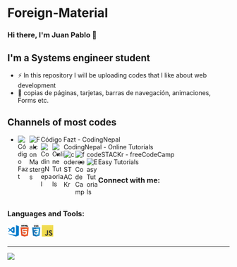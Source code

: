 # Foreign-Material

### Hi there, I'm Juan Pablo 👋

## I'm a Systems engineer student
- ⚡ In this repository I will be uploading codes that I like about web development
- 💎 copias de páginas, tarjetas, barras de navegación, animaciones, Forms etc.

## Channels of most codes
- [<img align="left" alt="Código Fazt" width="26px" color="red" src="https://cdn.jsdelivr.net/npm/simple-icons@v3/icons/youtube.svg" />][Código Fazt]Código Fazt - [<img align="left" alt="FalconMasters" width="26px" src="https://cdn.jsdelivr.net/npm/simple-icons@v3/icons/youtube.svg" />][FalconMasters]CodingNepal
- [<img align="left" alt="CodingNepal" width="26px" src="https://cdn.jsdelivr.net/npm/simple-icons@v3/icons/youtube.svg" />][CodingNepal]CodingNepal - [<img align="left" alt="Online Tutorials" width="26px" src="https://cdn.jsdelivr.net/npm/simple-icons@v3/icons/youtube.svg" />][Online Tutorials]Online Tutorials
- [<img align="left" alt="codeSTACKr" width="26px" src="https://cdn.jsdelivr.net/npm/simple-icons@v3/icons/youtube.svg" />][codeSTACKr]codeSTACKr - [<img align="left" alt="freeCodeCamp" width="26px" src="https://cdn.jsdelivr.net/npm/simple-icons@v3/icons/youtube.svg" />][freeCodeCamp]freeCodeCamp
- [<img align="left" alt="Easy Tutorials" width="26px" src="https://cdn.jsdelivr.net/npm/simple-icons@v3/icons/youtube.svg" />][Easy Tutorials]Easy Tutorials

### Connect with me:

[<img align="left" alt="" width="26px" color="red" src="https://cdn.jsdelivr.net/npm/simple-icons@v3/icons/instagram.svg" />][instagram]
[<img align="left" alt="" width="26px" src="https://cdn.jsdelivr.net/npm/simple-icons@v3/icons/facebook.svg" />][facebook]

<br />

### Languages and Tools:

<img align="left" alt="Visual Studio Code" width="26px" src="https://raw.githubusercontent.com/github/explore/80688e429a7d4ef2fca1e82350fe8e3517d3494d/topics/visual-studio-code/visual-studio-code.png" />
<img align="left" alt="HTML5" width="26px" src="https://raw.githubusercontent.com/github/explore/80688e429a7d4ef2fca1e82350fe8e3517d3494d/topics/html/html.png" />
<img align="left" alt="CSS3" width="26px" src="https://raw.githubusercontent.com/github/explore/80688e429a7d4ef2fca1e82350fe8e3517d3494d/topics/css/css.png" />
<img align="left" alt="JavaScript" width="26px" src="https://raw.githubusercontent.com/github/explore/80688e429a7d4ef2fca1e82350fe8e3517d3494d/topics/javascript/javascript.png" />


<br />
<br />

---

<img align="left" src="https://github-readme-stats.vercel.app/api/pin/?username=jpcortesg&repo=Foreign-Material&show_icons=true&theme=dark"/>

[instagram]: https://www.instagram.com/juan.pablo.cg/
[facebook]: https://www.facebook.com/juanpablo.cortesgonzalez.52
[Código Fazt]: https://www.youtube.com/channel/UCMn28O1sQGochG94HdlthbA
[FalconMasters]: https://www.youtube.com/channel/UCJl1YajcPWTeJNsQhGyMIMg
[CodingNepal]: https://www.youtube.com/channel/UCk7xIEmd3MeyhIu2StLX5yA
[Online Tutorials]: https://www.youtube.com/channel/UCbwXnUipZsLfUckBPsC7Jog
[codeSTACKr]: https://www.youtube.com/channel/UCDCHcqyeQgJ-jVSd6VJkbCw
[freeCodeCamp]: https://www.youtube.com/channel/UC8butISFwT-Wl7EV0hUK0BQ
[Easy Tutorials]: https://www.youtube.com/channel/UCkjoHfkLEy7ZT4bA2myJ8xA